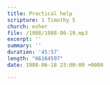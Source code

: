 ```yaml
---
title: Practical help
scripture: 1 Timothy 5
church: esher
file: /1988/1988-06-19.mp3
excerpt: ''
summary: ''
duration: '45:57'
length: "66164597"
date: 1988-06-18 23:00:00 +0000

---
```


